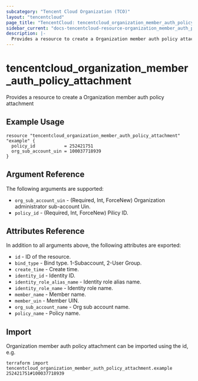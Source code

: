 ```yaml
---
subcategory: "Tencent Cloud Organization (TCO)"
layout: "tencentcloud"
page_title: "TencentCloud: tencentcloud_organization_member_auth_policy_attachment"
sidebar_current: "docs-tencentcloud-resource-organization_member_auth_policy_attachment"
description: |-
  Provides a resource to create a Organization member auth policy attachment
---
```


# tencentcloud_organization_member_auth_policy_attachment

Provides a resource to create a Organization member auth policy attachment

## Example Usage

```hcl
resource "tencentcloud_organization_member_auth_policy_attachment" "example" {
  policy_id           = 252421751
  org_sub_account_uin = 100037718939
}
```

## Argument Reference

The following arguments are supported:

* `org_sub_account_uin` - (Required, Int, ForceNew) Organization administrator sub-account Uin.
* `policy_id` - (Required, Int, ForceNew) Pilicy ID.

## Attributes Reference

In addition to all arguments above, the following attributes are exported:

* `id` - ID of the resource.
* `bind_type` - Bind type. 1-Subaccount, 2-User Group.
* `create_time` - Create time.
* `identity_id` - Identity ID.
* `identity_role_alias_name` - Identity role alias name.
* `identity_role_name` - Identity role name.
* `member_name` - Member name.
* `member_uin` - Member UIN.
* `org_sub_account_name` - Org sub account name.
* `policy_name` - Policy name.


## Import

Organization member auth policy attachment can be imported using the id, e.g.

```
terraform import tencentcloud_organization_member_auth_policy_attachment.example 252421751#100037718939
```

